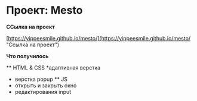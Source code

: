 # Проект: Mesto

**ССылка на проект**

[https://yippeesmile.github.io/mesto/](https://yippeesmile.github.io/mesto/ "Ссылка на проект")


**Что получилось**

** HTML & CSS
*адаптивная верстка
* верстка popup
** JS 
* открыть и закрыть окно
* редактирования input


